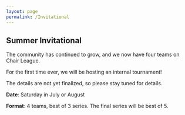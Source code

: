 ```yaml
---
layout: page
permalink: /Invitational 
---
```


## Summer Invitational

The community has continued to grow, and we now have four teams on Chair League.

For the first time ever, we will be hosting an internal tournament!

The details are not yet finalized, so please stay tuned for details.

**Date**: Saturday in July or August

**Format**: 4 teams, best of 3 series.  The final series will be best of 5.
